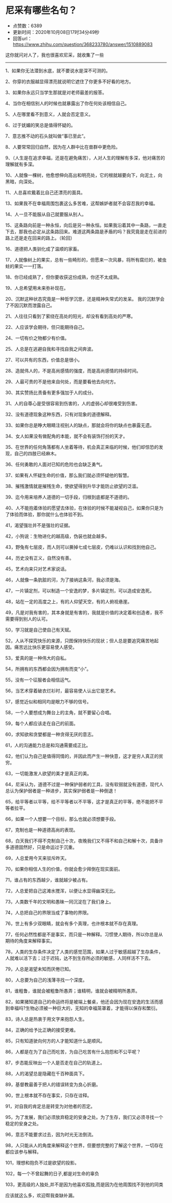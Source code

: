 # 尼采有哪些名句？
- 点赞数：6389
- 更新时间：2020年10月08日17时34分49秒
- 回答url：https://www.zhihu.com/question/368233780/answer/1510889083
<body>
 <p data-pid="kdwPhANx">这你就问对人了，我也很喜欢尼采，就收集了一些</p>
 <hr>
 <p data-pid="TXKk1BeS">1、如果你无法潜到水底，就不要说水是深不可测的。</p>
 <p data-pid="Ry3UbCXh">2、你穿的衣服越显得漂亮就说明它遮住了你更多不好看的地方。</p>
 <p data-pid="EztnCe6b">3、如果你永远只当学生那就是对老师最差的报答。</p>
 <p data-pid="uTyYJomI">4、当你在相信别人的时候也就暴露出了你在何处该相信自己。</p>
 <p data-pid="5fBvITNh">5、人在哪里看不到意义，人就会否定意义。</p>
 <p data-pid="DC03GjqW">6、过于妩媚的笑总是值得怀疑的。</p>
 <p data-pid="Yv-8SUdc">7、意志推不动的石头就叫做“事已至此”。</p>
 <p data-pid="Bz89NgCN">8、人要常常回归自然，因为在人群中比在兽群中更危险。</p>
 <p data-pid="27v11uk4">9、（人生是在追求幸福，还是在避免痛苦），人对人生的理解有多深，他对痛苦的理解就有多深。</p>
 <p data-pid="dP2lbTW9">10、人就像一棵树，他愈想伸向高出和明亮处，它的根就越要向下，向泥土，向黑暗，向深处。</p>
 <p data-pid="hqlHXkHB">11、人总喜欢戴着比自己还漂亮的面具。</p>
 <p data-pid="zWPVW1bq">13、如果我不在幸福周围包裹这么多苦难，这帮嫉妒者就不会容忍我的幸福。</p>
 <p data-pid="zAnXC-el">14、人一旦不能服从自己就要服从别人。</p>
 <p data-pid="r2bWHxXb">15、这条路向前是一种永恒，向后是另一种永恒。如果我沿着其中一条路，一直走下去，那我也必定从这条路回来。难道这两条路是矛盾的吗？我究竟是走在前进的路上还是走在回来的路上。（轮回）</p>
 <p data-pid="iMMunf58">16、道德把人类驯化成了温顺的家畜。</p>
 <p data-pid="ORz9B0vm">17、人就像树上的果实，总有一些畸形的，但愿来一次风暴，将所有腐烂的，被虫蛀的果实一一打落。</p>
 <p data-pid="-XJHVyn_">18、你已经成熟了，但你要收获这份成熟，你还不太成熟。</p>
 <p data-pid="4j7FlOo1">19、人总希望用未来弥补现在。</p>
 <p data-pid="jDhnNS33">20、沉默这种状态究竟是一种哲学沉思，还是精神失常式的发呆。 我的沉默学会了不因沉默而泄露自己。</p>
 <p data-pid="c1FllsA0">21、人往往只看到了萦绕在高处的阳光，却没有看到高处的严寒。</p>
 <p data-pid="YIPx3nde">22、人应该学会期待，但只能期待自己。</p>
 <p data-pid="72TdLUHZ">24、一切有价之物都少有价值。</p>
 <p data-pid="xSA6isC_">25、人总是在逃避自我和寻找自我之间奔波。</p>
 <p data-pid="81EVb2WN">27、可以共有的东西，价值总是很小。</p>
 <p data-pid="HbpwTLYp">28、造就伟人的，不是高尚感情的强度，而是高尚感情的持续时间。</p>
 <p data-pid="Q0_M4jvP">29、人最可贵的不是他来自何处，而是要看他去向何方。</p>
 <p data-pid="pL0CRbFo">30、其实赞扬比责备有更多强加于人的成分。</p>
 <p data-pid="HuEEmNIQ">31、人的自尊心是受很容易到伤害的，人的虚弱心却很难受到伤害。</p>
 <p data-pid="3y56RAjY">32、没有道德现象这种东西，只有对现象的道德解释。</p>
 <p data-pid="179QwT53">33、如果你总是睁大眼睛注视别人的缺点，那就会将你的缺点也暴露无遗。</p>
 <p data-pid="B02BXyO1">34、女人如果没有做配角的本能，就不会有装饰打扮的天才。</p>
 <p data-pid="DGNQYMq2">35、在世界的任何角落都有人坐着等待，机会真正来临的时候，他们却惊恐的发现，自己的四肢已经麻木。</p>
 <p data-pid="PRaoZUk9">36、任何勇敢的人面对已知的危险也会缺乏勇气。</p>
 <p data-pid="4TWQVY9U">37、如果有人怀疑生命的价值，那么我们就必须怀疑他的智慧。</p>
 <p data-pid="-M3Qh525">38、摧残激情就是摧残生命，使欲望得到升华才能防止欲望的泛滥。</p>
 <p data-pid="HFAKnsZk">39、迄今用来培养人道德的一切手段，归根到底都是不道德的。</p>
 <p data-pid="gybbn1Ns">40、人不能抱着体验的愿望去体验，在体验的时候不能凝视自己，如果你只是为了体验而体验，那你就什么也体验不到。</p>
 <p data-pid="MDMJGTco">41，渴望强壮并不是强壮的证据。</p>
 <p data-pid="5aEGqe-z">42，小狗说：生物进化的越高级，伪装也就会越多。</p>
 <p data-pid="ZuCZ4yA5">43，野兔有七层皮，而人则可以撕掉七成七层皮，仍难以认识和找到他自己。</p>
 <p data-pid="B3RDRCn4">44，历史没有正义，自然没有善。</p>
 <p data-pid="Tvw3MaJ-">45，艺术向来只对艺术家说话。</p>
 <p data-pid="5Pfs4lEU">46，人就像一条肮脏的河，为了接纳这条河，我必须是海。</p>
 <p data-pid="QCQCTl9l">47，一片镇定剂，可以制造一个安逸的梦，多片镇定剂，可以造成安逸死。</p>
 <p data-pid="qLcLQXoH">48，站在一定的高度之上，有的人仰望天空，有的人俯视悬崖。</p>
 <p data-pid="pWrAezhc">49，凡是对我有害的，其本身就是有害的，我就是价值的决定着和创造者，我不需要得到别人的认可。</p>
 <p data-pid="fg4hymCV">50，学习就是自己使自己有天赋。</p>
 <p data-pid="dj1pPVrS">52，人从不探究快乐的来源，只图保持快乐的现状；但人总是要追究痛苦地起因。痛苦远比快乐更容易使人感受。</p>
 <p data-pid="ipKt_CO0">53，爱真的是一种伟大的自私。</p>
 <p data-pid="KOFZ8X3U">54，所拥有的东西都会因为拥有而变“小”。</p>
 <p data-pid="fz3P14o_">55，没有一个征服者会相信运气。</p>
 <p data-pid="Napt9PRG">56，当艺术穿着破衣烂衫时，最容易使人认出它是艺术。</p>
 <p data-pid="jZ03oRAj">57，感觉近似和相同均是眼力不够的信号。</p>
 <p data-pid="IquL_KpU">58，一个人要想成为舞台上的主角，就不要留心合唱。</p>
 <p data-pid="d9l3ZJ4K">59，每个人都应该走在自己的前面。</p>
 <p data-pid="7L_q2ExH">60，求知欲和贪婪都是一种贪得无厌的意志。</p>
 <p data-pid="MONa3Tum">61，人的沟通能力总是和沟通需要成正比。</p>
 <p data-pid="PVG7DGGK">62，他们认为自己是值得同情的，并因此而产生一种快意，这才是穷人真正的贫穷。</p>
 <p data-pid="Iu9AZIRB">63，一切能激发人欲望的美才是真正的美。</p>
 <p data-pid="VDWVB--P">64，尼采认为，道德不过是一种保护弱者的工具，没有软弱就没有道德，现代人总认为保护弱者是一种进步，其实保护弱者是一种倒退！</p>
 <p data-pid="gHh62HEC">65，给平等者以平等，给不平等者以不平等，这才是真正的平等，绝不能把不平等者拉平。</p>
 <p data-pid="0oLfeTuR">66，如果一个人想要一个目标，那么也就必须想要手段。</p>
 <p data-pid="8Uso5Tzk">67，克制也是一种道德高尚的表现。</p>
 <p data-pid="1DLO-LYx">68，白天我们不得不克制自己十次，夜晚我们又不得不和自己和解十次，具备许多道德固然好，只是命运过于沉重。</p>
 <p data-pid="0d6uIDMw">69，人总爱用今天来驳斥昨天。</p>
 <p data-pid="fgFbMyzY">70，如果你相信人生的价值，你就会愈少拜倒在现实面前。</p>
 <p data-pid="Z3GBjB63">71，谁占有的东西越少，谁就越少被占有。</p>
 <p data-pid="sp_fB5YW">72，人总爱把自己这滩水搅浑，以便让水显得幽深无比。</p>
 <p data-pid="8023DB-N">73，人类数千年的文明和愚昧一同沉淀在了我们身上。</p>
 <p data-pid="Q0Gp0eXB">74，人总把自己的界限当成了事物的界限。</p>
 <p data-pid="QfyggOoR">76，世上有多少双眼睛，就会有多个真理，也许根本就不存在真理。</p>
 <p data-pid="Lr1r3CB3">77，任何必然性都是不是事实，而只是一种解释。习惯使人期待，所以你总是从期待的角度来解释事实。</p>
 <p data-pid="7ZHInDbU">78，人类的生存条件决定了人类的感觉范围，如果人过于敏感超越了生存条件，人就难以活下去；过于迟钝，达不到生存所必须的敏感，人同样活不下去。</p>
 <p data-pid="DeTRPJni">79，人总是渴望未知而厌倦已知。</p>
 <p data-pid="-DJ-tf0b">80，人总要为自己的浅薄寻找一个深度。</p>
 <p data-pid="zaKVpMig">81，谁粗鲁，谁就会被粗鲁所愚弄；谁精明，谁就会被精明所愚弄。</p>
 <p data-pid="TgFuVbOJ">82，如果猪知道自己的命运终将是被端上餐桌，他还会因为现在安逸的生活而感到幸福吗?生物必须被一种巨大的，无知的幸福笼罩着，才能得以保存和繁衍。</p>
 <p data-pid="Qfzog0ZX">83，诗人总是热衷于用文字来抱怨人生。</p>
 <p data-pid="L5huFbVx">84，正确的给予比正确的接受更难。</p>
 <p data-pid="cqqDkdQ1">85，只有知道驶向何方的人才能知道什么是顺风。</p>
 <p data-pid="566BP9Mu">86，人都是在为了自己而吃苦，为自己吃苦有什么抱怨和不公平呢？</p>
 <p data-pid="JESFmsTR">87，步态能反映出一个人是否走在自己的轨道上。</p>
 <p data-pid="iDb4IXLv">88，人的渴望总是隐藏在千百种面具下。</p>
 <p data-pid="2VM-hGpU">89，基督教最善于把人的错误转变为良心折磨。</p>
 <p data-pid="4wM4f-QB">90，世上根本就不存在事实，只存在诠释。</p>
 <p data-pid="f3hXBOca">91，对自我的肯定总是转变为对他者的否定。</p>
 <p data-pid="wanEsJEN">95，为了发展，我们必须放弃稳定的安身之处。为了生存，我们又必须寻找一个稳定的安身之处。</p>
 <p data-pid="UhhP054F">96，意志不能要求过去，因为时光无法倒流。</p>
 <p data-pid="PMqHyiZ3">98，人只能从人的角度来解释这个世界，但要想完整的了解这个世界，一切存在都应该参与解释。</p>
 <p data-pid="1fCwTDL8">101，理想和抱负不过是欲望的投影。</p>
 <p data-pid="Yvcy7BOD">102，每一个不曾起舞的日子,都是对生命的辜负</p>
 <p data-pid="335rdhQM">103，更高级的人独处,并不是因为他喜欢孤独,而是因为在他周围找不到他的同类</p>
 <p data-pid="xux72KSC">应该就这么多，欢迎帮我查缺补漏。</p>
</body>